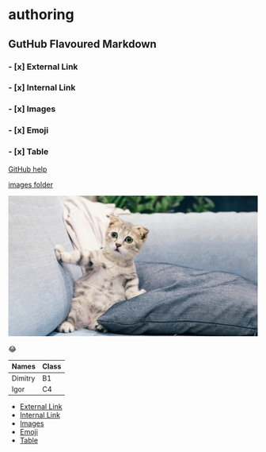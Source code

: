 # authoring
## GutHub Flavoured Markdown

### - [x] External Link
### - [x] Internal Link
### - [x] Images
### - [x] Emoji
### - [x] Table

[GitHub help](https://help.github.com/en)

[images folder](images)

![cat](images/4c672ce6-1703-48ed-af3d-a823b6e6753a_16x9_1200x676.jpeg)

:joy:

| Names       | Class       |
| ----------- | ----------- |
| Dimitry     | B1          |
| Igor        | C4          |


- [External Link](#x-external-link)
- [Internal Link](#x-internal-link) 
- [Images](#x-images)
- [Emoji](#x-emoji)
- [Table](#x-table)